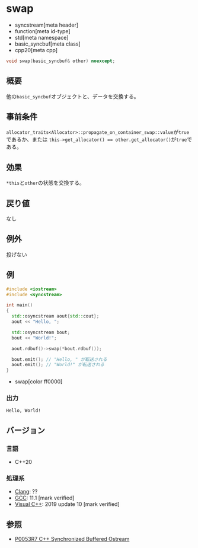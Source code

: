 # swap
* syncstream[meta header]
* function[meta id-type]
* std[meta namespace]
* basic_syncbuf[meta class]
* cpp20[meta cpp]


```cpp
void swap(basic_syncbuf& other) noexcept;
```

## 概要
他の`basic_syncbuf`オブジェクトと、データを交換する。


## 事前条件
`allocator_traits<Allocator>::propagate_on_container_swap::value`が`true`であるか、または
`this->get_allocator() == other.get_allocator()`が`true`である。


## 効果
`*this`と`other`の状態を交換する。


## 戻り値
なし


## 例外
投げない


## 例
```cpp example
#include <iostream>
#include <syncstream>

int main()
{
  std::osyncstream aout{std::cout};
  aout << "Hello, ";

  std::osyncstream bout;
  bout << "World!";

  aout.rdbuf()->swap(*bout.rdbuf());

  bout.emit(); // "Hello, " が転送される
  aout.emit(); // "World!" が転送される
}
```
* swap[color ff0000]

### 出力
```
Hello, World!
```


## バージョン
### 言語
- C++20

### 処理系
- [Clang](/implementation.md#clang): ??
- [GCC](/implementation.md#gcc): 11.1 [mark verified]
- [Visual C++](/implementation.md#visual_cpp): 2019 update 10 [mark verified]


## 参照
- [P0053R7 C++ Synchronized Buffered Ostream](http://www.open-std.org/jtc1/sc22/wg21/docs/papers/2017/p0053r7.pdf)
